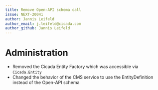 ```yaml
---
title: Remove Open-API schema call
issue: NEXT-20041
author: Jannis Leifeld
author_email: j.leifeld@cicada.com
author_github: Jannis Leifeld
---
```

# Administration
* Removed the Cicada Entity Factory which was accessible via `Cicada.Entity`
* Changed the behavior of the CMS service to use the EntityDefinition instead of the Open-API schema
